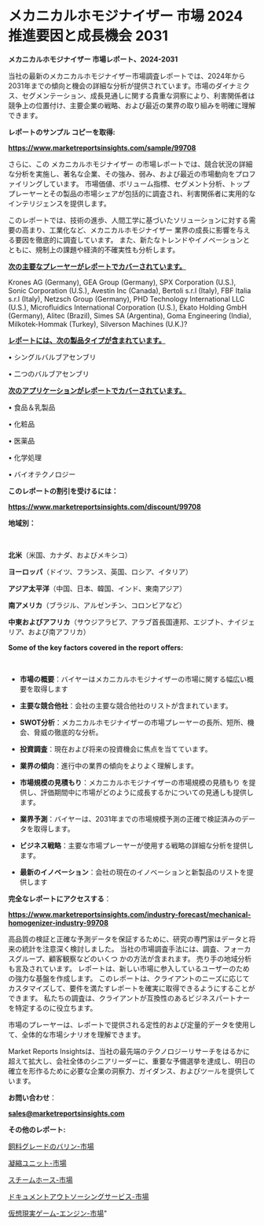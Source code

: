 # メカニカルホモジナイザー 市場 2024 推進要因と成長機会 2031

<strong>メカニカルホモジナイザー 市場レポート、2024-2031</strong>

当社の最新のメカニカルホモジナイザー市場調査レポートでは、2024年から2031年までの傾向と機会の詳細な分析が提供されています。市場のダイナミクス、セグメンテーション、成長見通しに関する貴重な洞察により、利害関係者は競争上の位置付け、主要企業の戦略、および最近の業界の取り組みを明確に理解できます。



<strong>レポートのサンプル コピーを取得:</strong> <a href=https://www.marketreportsinsights.com/sample/99708>

<strong><u>https://www.marketreportsinsights.com/sample/99708</u></strong></a>

さらに、この メカニカルホモジナイザー の市場レポートでは、競合状況の詳細な分析を実施し、著名な企業、その強み、弱み、および最近の市場動向をプロファイリングしています。 市場価値、ボリューム指標、セグメント分析、トッププレーヤーとその製品の市場シェアが包括的に調査され、利害関係者に実用的なインテリジェンスを提供します。

このレポートでは、技術の進歩、人間工学に基づいたソリューションに対する需要の高まり、工業化など、メカニカルホモジナイザー 業界の成長に影響を与える要因を徹底的に調査しています。 また、新たなトレンドやイノベーションとともに、規制上の課題や経済的不確実性も分析します。



<strong><u>次の主要なプレーヤーがレポートでカバーされています。</u></strong>

Krones AG (Germany), GEA Group (Germany), SPX Corporation (U.S.), Sonic Corporation (U.S.), Avestin Inc (Canada), Bertoli s.r.l (Italy), FBF Italia s.r.l (Italy), Netzsch Group (Germany), PHD Technology International LLC (U.S.), Microfluidics International Corporation (U.S.), Ekato Holding GmbH (Germany), Alitec (Brazil), Simes SA (Argentina), Goma Engineering (India), Milkotek-Hommak (Turkey), Silverson Machines (U.K.)?



<strong><u><b>レポートには、次の製品タイプが含まれています。</b></u></strong>

• シングルバルブアセンブリ

• 二つのバルブアセンブリ



<strong><u><b>次のアプリケーションがレポートでカバーされています。</b></u></strong>

• 食品＆乳製品

• 化粧品

• 医薬品

• 化学処理

• バイオテクノロジー



<strong><b>このレポートの割引を受けるには：</b></strong>

<a href=https://www.marketreportsinsights.com/discount/99708>

<strong><u>https://www.marketreportsinsights.com/discount/99708</u></strong></a>



<strong>地域別：</strong>

<strong> </strong>



<strong>北米</strong>（米国、カナダ、およびメキシコ）



<strong>ヨーロッパ</strong>（ドイツ、フランス、英国、ロシア、イタリア）



<strong>アジア太平洋</strong>（中国、日本、韓国、インド、東南アジア）



<strong>南アメリカ</strong>（ブラジル、アルゼンチン、コロンビアなど）



<strong>中東およびアフリカ</strong>（サウジアラビア、アラブ首長国連邦、エジプト、ナイジェリア、および南アフリカ）



<strong>Some of the key factors covered in the report offers:</strong>

<strong> </strong>
<ul>
  <li>

<strong>市場の概要</strong>：バイヤーはメカニカルホモジナイザーの市場に関する幅広い概要を取得します</li>
  <li>

<strong>主要な競合他社</strong>：会社の主要な競合他社のリストが含まれています。</li>
  <li>

<strong>SWOT分析</strong>：メカニカルホモジナイザーの市場プレーヤーの長所、短所、機会、脅威の徹底的な分析。</li>
  <li>

<strong>投資調査</strong>：現在および将来の投資機会に焦点を当てています。</li>
  <li>

<strong>業界の傾向</strong>：進行中の業界の傾向をよりよく理解します。</li>
  <li>

<strong>市場規模の見積もり</strong>：メカニカルホモジナイザーの市場規模の見積もり を提供し、評価期間中に市場がどのように成長するかについての見通しも提供します。</li>
  <li>

<strong>業界予測</strong>：バイヤーは、2031年までの市場規模予測の正確で検証済みのデータを取得します。</li>
  <li>

<strong>ビジネス戦略</strong>：主要な市場プレーヤーが使用する戦略の詳細な分析を提供します。</li>
  <li>

<strong>最新のイノベーション</strong>：会社の現在のイノベーションと新製品のリストを提供します</li>
</ul>


<strong>完全なレポートにアクセスする</strong>：

<a href=https://www.marketreportsinsights.com/industry-forecast/mechanical-homogenizer-industry-99708>

<strong><u>https://www.marketreportsinsights.com/industry-forecast/mechanical-homogenizer-industry-99708</u></strong></a>

高品質の検証と正確な予測データを保証するために、研究の専門家はデータと将来の統計を注意深く検討しました。 当社の市場調査手法には、調査、フォーカスグループ、顧客観察などのいくつ かの方法が含まれます。 売り手の地域分析も言及されています。 レポートは、新しい市場に参入しているユーザーのための強力な基盤を作成します。 このレポートは、クライアントのニーズに応じてカスタマイズして、要件を満たすレポートを確実に取得できるようにすることができます。 私たちの調査は、クライアントが互換性のあるビジネスパートナーを特定するのに役立ちます。

市場のプレーヤーは、レポートで提供される定性的および定量的データを使用して、全体的な市場シナリオを理解できます。

Market Reports Insightsは、当社の最先端のテクノロジーリサーチをはるかに超えて拡大し、会社全体のシニアリーダーに、重要な予備選挙を達成し、明日の確立を形作るために必要な企業の洞察力、ガイダンス、およびツールを提供しています。



<strong><b>お問い合わせ</b></strong>：

<a href=mailto:sales@marketreportsinsights.com>

<strong><u>sales@marketreportsinsights.com</u></strong></a>



<strong>その他のレポート:</strong>

<a href=https://www.linkedin.com/pulse/飼料グレードのバリン-市場-2023-swot-分析と成長率-2030-pr-news-hub-wecqc/>飼料グレードのバリン-市場</a>

<a href=https://www.linkedin.com/pulse/凝縮ユニット-市場-2023-新興市場-将来の動向と市場需要-2030-analytics-achievers-24-analysis-zvpcf/>凝縮ユニット-市場</a>

<a href=https://www.linkedin.com/pulse/スチームホース-市場-2023-年のダイナミクスとビジネストレンド-2030-vkh9f/>スチームホース-市場</a>

<a href=https://www.linkedin.com/pulse/ドキュメントアウトソーシングサービス-市場-2023-新興市場-将来の動向と市場需要-6brrf/>ドキュメントアウトソーシングサービス-市場</a>

<a href=https://www.linkedin.com/pulse/仮想現実ゲーム-エンジン-市場-2023-最新の-cagr-および成長分析-2030-pr-news-hub-d5asf/>仮想現実ゲーム-エンジン-市場</a>"
